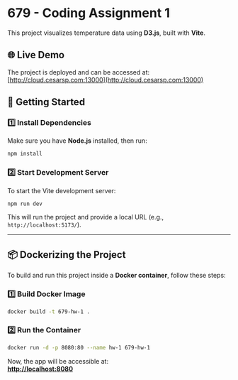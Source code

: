 # 679 - Coding Assignment 1

This project visualizes temperature data using **D3.js**, built with **Vite**.

## 🌐 Live Demo

The project is deployed and can be accessed at: [http://cloud.cesarsp.com:13000](http://cloud.cesarsp.com:13000)

## 🚀 Getting Started

### **1️⃣ Install Dependencies**

Make sure you have **Node.js** installed, then run:

```sh
npm install
```

### **2️⃣ Start Development Server**

To start the Vite development server:

```sh
npm run dev
```

This will run the project and provide a local URL (e.g., `http://localhost:5173/`).

---

## 📦 **Dockerizing the Project**

To build and run this project inside a **Docker container**, follow these steps:

### **1️⃣ Build Docker Image**

```sh
docker build -t 679-hw-1 .
```

### **2️⃣ Run the Container**

```sh
docker run -d -p 8080:80 --name hw-1 679-hw-1
```

Now, the app will be accessible at:\
[**http://localhost:8080**](http://localhost:8080)
